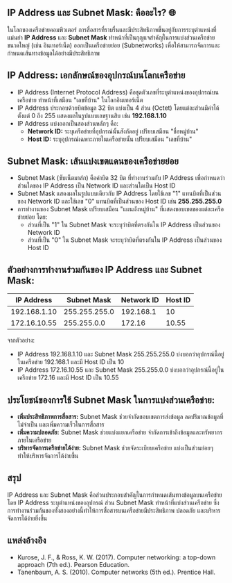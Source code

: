 ## IP Address และ Subnet Mask: คืออะไร? 🌐

ในโลกของเครือข่ายคอมพิวเตอร์ การสื่อสารที่ราบรื่นและมีประสิทธิภาพขึ้นอยู่กับการระบุตำแหน่งที่แม่นยำ  **IP Address**  และ  **Subnet Mask**  ทำหน้าที่เป็นกุญแจสำคัญในการแบ่งส่วนเครือข่ายขนาดใหญ่  (เช่น อินเทอร์เน็ต)  ออกเป็นเครือข่ายย่อย  (Subnetworks)  เพื่อให้สามารถจัดการและกำหนดเส้นทางข้อมูลได้อย่างมีประสิทธิภาพ

## IP Address:  เอกลักษณ์ของอุปกรณ์บนโลกเครือข่าย

* IP Address (Internet Protocol Address) คือชุดตัวเลขที่ระบุตำแหน่งของอุปกรณ์บนเครือข่าย  ทำหน้าที่เสมือน  "เลขที่บ้าน"  ในโลกอินเทอร์เน็ต
* IP Address  ประกอบด้วยบิตข้อมูล 32 บิต  แบ่งเป็น 4 ส่วน (Octet)  โดยแต่ละส่วนมีค่าได้ตั้งแต่ 0 ถึง 255  แสดงผลในรูปแบบเลขฐานสิบ  เช่น  **192.168.1.10**
* IP Address  แบ่งออกเป็นสองส่วนหลักๆ  คือ:
    * **Network ID:**  ระบุเครือข่ายที่อุปกรณ์นั้นสังกัดอยู่  เปรียบเสมือน  "ชื่อหมู่บ้าน"
    * **Host ID:**  ระบุอุปกรณ์เฉพาะภายในเครือข่ายนั้น  เปรียบเสมือน  "เลขที่บ้าน"

## Subnet Mask:  เส้นแบ่งเขตแดนของเครือข่ายย่อย

* Subnet Mask (ซับเน็ตมาส์ก)  คือค่าบิต 32 บิต ที่ทำงานร่วมกับ  IP Address  เพื่อกำหนดว่าส่วนใดของ  IP Address  เป็น  Network ID  และส่วนใดเป็น  Host ID
* Subnet Mask  แสดงผลในรูปแบบเดียวกับ  IP Address  โดยใช้เลข  "1"  แทนบิตที่เป็นส่วนของ  Network ID  และใช้เลข  "0"  แทนบิตที่เป็นส่วนของ  Host ID  เช่น  **255.255.255.0**
* การทำงานของ  Subnet Mask  เปรียบเสมือน  "แผนผังหมู่บ้าน"  ที่แสดงขอบเขตของแต่ละเครือข่ายย่อย  โดย:
    * ส่วนที่เป็น  "1"  ใน  Subnet Mask  จะระบุว่าบิตที่ตรงกันใน  IP Address  เป็นส่วนของ  Network ID
    * ส่วนที่เป็น  "0"  ใน  Subnet Mask  จะระบุว่าบิตที่ตรงกันใน  IP Address  เป็นส่วนของ  Host ID

## ตัวอย่างการทำงานร่วมกันของ  IP Address  และ  Subnet Mask:

| IP Address | Subnet Mask | Network ID | Host ID |
|---|---|---|---|
| 192.168.1.10 | 255.255.255.0 | 192.168.1 | 10 |
| 172.16.10.55 | 255.255.0.0 | 172.16 | 10.55 |

จากตัวอย่าง:

* IP Address  192.168.1.10  และ  Subnet Mask  255.255.255.0  บ่งบอกว่าอุปกรณ์นี้อยู่ในเครือข่าย  192.168.1  และมี  Host ID  เป็น  10
* IP Address  172.16.10.55  และ  Subnet Mask  255.255.0.0  บ่งบอกว่าอุปกรณ์นี้อยู่ในเครือข่าย  172.16  และมี  Host ID  เป็น  10.55


## ประโยชน์ของการใช้  Subnet Mask  ในการแบ่งส่วนเครือข่าย:

* **เพิ่มประสิทธิภาพการสื่อสาร:**  Subnet Mask ช่วยจำกัดขอบเขตการส่งข้อมูล  ลดปริมาณข้อมูลที่ไม่จำเป็น  และเพิ่มความเร็วในการสื่อสาร
* **เพิ่มความปลอดภัย:**  Subnet Mask  ช่วยแบ่งแยกเครือข่าย  จำกัดการเข้าถึงข้อมูลและทรัพยากรภายในเครือข่าย  
* **บริหารจัดการเครือข่ายได้ง่าย:**  Subnet Mask  ช่วยจัดระเบียบเครือข่าย  แบ่งเป็นส่วนย่อยๆ  ทำให้บริหารจัดการได้ง่ายขึ้น

## สรุป

IP Address  และ  Subnet Mask  คือส่วนประกอบสำคัญในการกำหนดเส้นทางข้อมูลบนเครือข่าย  โดย  IP Address  ระบุตำแหน่งของอุปกรณ์  ส่วน  Subnet Mask  ทำหน้าที่แบ่งส่วนเครือข่าย  ซึ่งการทำงานร่วมกันของทั้งสองอย่างนี้ทำให้การสื่อสารบนเครือข่ายมีประสิทธิภาพ  ปลอดภัย  และบริหารจัดการได้ง่ายยิ่งขึ้น

## แหล่งอ้างอิง

* Kurose, J. F., & Ross, K. W. (2017). Computer networking: a top-down approach (7th ed.). Pearson Education.
* Tanenbaum, A. S. (2010). Computer networks (5th ed.). Prentice Hall.
